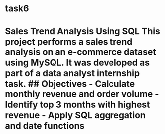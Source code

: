 # task6
# Sales Trend Analysis Using SQL  This project performs a sales trend analysis on an e-commerce dataset using MySQL. It was developed as part of a data analyst internship task.  ## Objectives  - Calculate monthly revenue and order volume - Identify top 3 months with highest revenue - Apply SQL aggregation and date functions  
